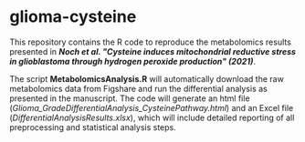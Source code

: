 # glioma-cysteine

This repository contains the R code to reproduce the metabolomics results presented in **_Noch et al. "Cysteine induces mitochondrial reductive stress in glioblastoma through hydrogen peroxide production" (2021)_**.

The script **MetabolomicsAnalysis.R** will automatically download the raw metabolomics data from Figshare and run the differential analysis as presented in the manuscript.
The code will generate an html file (_Glioma_GradeDifferentialAnalysis_CysteinePathway.html_) and an Excel file (_DifferentialAnalysisResults.xlsx_), which will include detailed reporting of all preprocessing and statistical analysis steps.